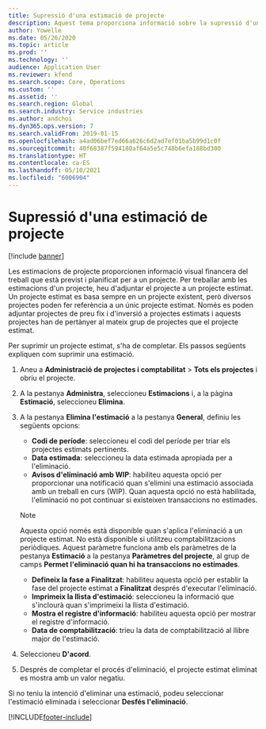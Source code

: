 ```yaml
---
title: Supressió d'una estimació de projecte
description: Aquest tema proporciona informació sobre la supressió d'una estimació del projecte després que s'hagi completat.
author: Yowelle
ms.date: 05/26/2020
ms.topic: article
ms.prod: ''
ms.technology: ''
audience: Application User
ms.reviewer: kfend
ms.search.scope: Core, Operations
ms.custom: ''
ms.assetid: ''
ms.search.region: Global
ms.search.industry: Service industries
ms.author: andchoi
ms.dyn365.ops.version: 7
ms.search.validFrom: 2019-01-15
ms.openlocfilehash: a4ad06bef7ed66a626c6d2ad7ef01ba5b99d1c0f
ms.sourcegitcommit: 40f68387f594180af64a5e5c748b6efa188bd300
ms.translationtype: HT
ms.contentlocale: ca-ES
ms.lasthandoff: 05/10/2021
ms.locfileid: "6006904"
---
```

# <a name="eliminate-a-project-estimate"></a>Supressió d'una estimació de projecte

[!include [banner](../includes/banner.md)]

Les estimacions de projecte proporcionen informació visual financera del treball que està previst i planificat per a un projecte. Per treballar amb les estimacions d'un projecte, heu d'adjuntar el projecte a un projecte estimat. Un projecte estimat es basa sempre en un projecte existent, però diversos projectes poden fer referència a un únic projecte estimat. Només es poden adjuntar projectes de preu fix i d'inversió a projectes estimats i aquests projectes han de pertànyer al mateix grup de projectes que el projecte estimat.

Per suprimir un projecte estimat, s'ha de completar. Els passos següents expliquen com suprimir una estimació.

1. Aneu a **Administració de projectes i comptabilitat** > **Tots els projectes** i obriu el projecte. 
2. A la pestanya **Administra**, seleccioneu **Estimacions** i, a la pàgina **Estimació**, seleccioneu **Elimina**.
3. A la pestanya **Elimina l'estimació** a la pestanya **General**, definiu les següents opcions:

   - **Codi de període**: seleccioneu el codi del període per triar els projectes estimats pertinents. 
   - **Data estimada**: seleccioneu la data estimada apropiada per a l'eliminació.
   - **Avisos d'eliminació amb WIP**: habiliteu aquesta opció per proporcionar una notificació quan s'elimini una estimació associada amb un treball en curs (WIP). Quan aquesta opció no està habilitada, l'eliminació no pot continuar si existeixen transaccions no estimades. 
   > [!NOTE]
   > Aquesta opció només està disponible quan s'aplica l'eliminació a un projecte estimat. No està disponible si utilitzeu comptabilitzacions periòdiques. Aquest paràmetre funciona amb els paràmetres de la pestanya **Estimació** a la pestanya **Paràmetres del projecte**, al grup de camps **Permet l'eliminació quan hi ha transaccions no estimades**.
   - **Defineix la fase a Finalitzat**: habiliteu aquesta opció per establir la fase del projecte estimat a **Finalitzat** després d'executar l'eliminació.
   - **Imprimeix la llista d'estimació**: seleccioneu la informació que s'inclourà quan s'imprimeixi la llista d'estimació.
   - **Mostra el registre d'informació**: habiliteu aquesta opció per mostrar el registre d'informació.
   - **Data de comptabilització**: trieu la data de comptabilització al llibre major de l'estimació.

4.  Seleccioneu **D'acord**.
5. Després de completar el procés d'eliminació, el projecte estimat eliminat es mostra amb un valor negatiu. 

Si no teniu la intenció d'eliminar una estimació, podeu seleccionar l'estimació eliminada i seleccionar **Desfés l'eliminació**.   


[!INCLUDE[footer-include](../includes/footer-banner.md)]
